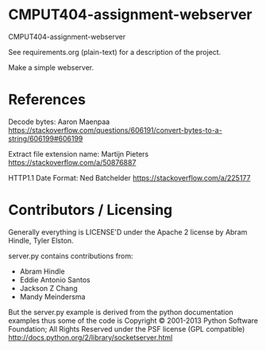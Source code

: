 CMPUT404-assignment-webserver
=============================

CMPUT404-assignment-webserver

See requirements.org (plain-text) for a description of the project.

Make a simple webserver.

References
========================
Decode bytes: Aaron Maenpaa
https://stackoverflow.com/questions/606191/convert-bytes-to-a-string/606199#606199

Extract file extension name: Martijn Pieters
https://stackoverflow.com/a/50876887

HTTP1.1 Date Format: Ned Batchelder
https://stackoverflow.com/a/225177

Contributors / Licensing
========================

Generally everything is LICENSE'D under the Apache 2 license by Abram Hindle, Tyler Elston.

server.py contains contributions from:

* Abram Hindle
* Eddie Antonio Santos
* Jackson Z Chang
* Mandy Meindersma 

But the server.py example is derived from the python documentation
examples thus some of the code is Copyright © 2001-2013 Python
Software Foundation; All Rights Reserved under the PSF license (GPL
compatible) http://docs.python.org/2/library/socketserver.html

